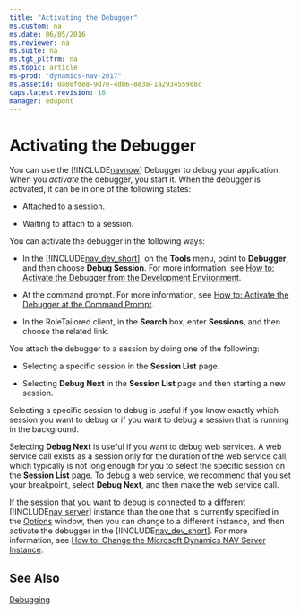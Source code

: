 ```yaml
---
title: "Activating the Debugger"
ms.custom: na
ms.date: 06/05/2016
ms.reviewer: na
ms.suite: na
ms.tgt_pltfrm: na
ms.topic: article
ms-prod: "dynamics-nav-2017"
ms.assetid: 0a08fde8-9d7e-4db6-8e38-1a2934559e8c
caps.latest.revision: 16
manager: edupont
---
```

# Activating the Debugger
You can use the [!INCLUDE[navnow](includes/navnow_md.md)] Debugger to debug your application. When you *activate* the debugger, you start it. When the debugger is activated, it can be in one of the following states:  

-   Attached to a session.  

-   Waiting to attach to a session.  

 You can activate the debugger in the following ways:  

-   In the [!INCLUDE[nav_dev_short](includes/nav_dev_short_md.md)], on the **Tools** menu, point to **Debugger**, and then choose **Debug Session**. For more information, see [How to: Activate the Debugger from the Development Environment](How-to--Activate-the-Debugger-from-the-Development-Environment.md).  

-   At the command prompt. For more information, see [How to: Activate the Debugger at the Command Prompt](How-to--Activate-the-Debugger-at-the-Command-Prompt.md).  

-   In the RoleTailored client, in the **Search** box, enter **Sessions**, and then choose the related link.  

 You attach the debugger to a session by doing one of the following:  

-   Selecting a specific session in the **Session List** page.  

-   Selecting **Debug Next** in the **Session List** page and then starting a new session.  

 Selecting a specific session to debug is useful if you know exactly which session you want to debug or if you want to debug a session that is running in the background.  

 Selecting **Debug Next** is useful if you want to debug web services. A web service call exists as a session only for the duration of the web service call, which typically is not long enough for you to select the specific session on the **Session List** page. To debug a web service, we recommend that you set your breakpoint, select **Debug Next**, and then make the web service call.  

 If the session that you want to debug is connected to a different [!INCLUDE[nav_server](includes/nav_server_md.md)] instance than the one that is currently specified in the [Options](uiref/-$-S_2355-Options-$-.md) window, then you can change to a different instance, and then activate the debugger in the [!INCLUDE[nav_dev_short](includes/nav_dev_short_md.md)]. For more information, see [How to: Change the Microsoft Dynamics NAV Server Instance](How-to--Change-the-Microsoft-Dynamics-NAV-Server-Instance.md).  

## See Also  
 [Debugging](Debugging.md)
